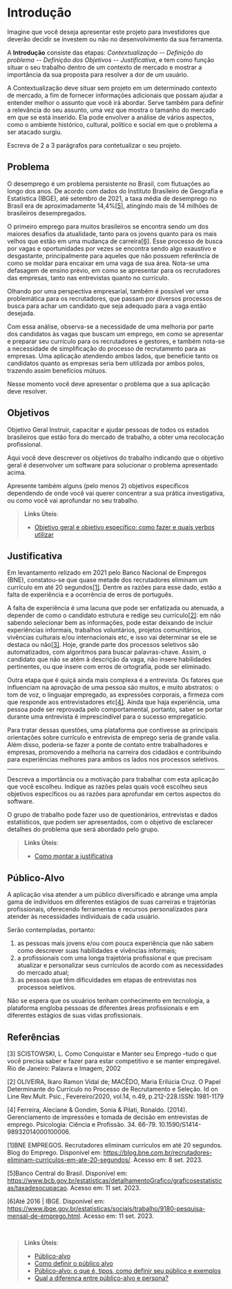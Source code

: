 # Introdução

Imagine que você deseja apresentar este projeto para investidores que deverão decidir se investem ou não no desenvolvimento da sua ferramenta.

A **Introdução** consiste das etapas: *Contextualização -- Definição do problema -- Definição dos Objetivos -- Justificativa*, e tem como função situar o seu trabalho dentro de um contexto de mercado e mostrar a importância da sua proposta para resolver a dor de um usuário.


A Contextualização deve situar sem projeto em um determinado contexto de mercado, a fim de fornecer informações adicionais que possam ajudar a entender melhor o assunto que você irá abordar. Serve também para definir a relevância do seu assunto, uma vez que mostra o tamanho do mercado em que se está inserido. Ela pode envolver a análise de vários aspectos, como o ambiente histórico, cultural, político e social em que o problema a ser atacado surgiu.

Escreva de 2 a 3 parágrafos para contetualizar o seu projeto.

## Problema

O desemprego é um problema persistente no Brasil, com flutuações ao longo dos anos. De acordo com dados do Instituto Brasileiro de Geografia e Estatística (IBGE), até setembro de 2021, a taxa média de desemprego no Brasil era de aproximadamente 14,4%[[5]](https://www.bcb.gov.br/estatisticas/detalhamentoGrafico/graficosestatisticas/taxadesocupacao), atingindo mais de 14 milhões de brasileiros desempregados. 

O primeiro emprego para muitos brasileiros se encontra sendo um dos maiores desafios da atualidade, tanto para os jovens quanto para os mais velhos que estão em uma mudança de carreira[[6]](https://www.ibge.gov.br/estatisticas/sociais/trabalho/9180-pesquisa-mensal-de-emprego.html). Esse processo de busca por vagas e oportunidades por vezes se encontra sendo algo exaustivo e desgastante, principalmente para aqueles que não possuem referência de como se moldar para encaixar em uma vaga de sua área. Nota-se uma defasagem de ensino prévio, em como se apresentar para os recrutadores das empresas, tanto nas entrevistas quanto no currículo.

Olhando por uma perspectiva empresarial, também é possível ver uma problemática para os recrutadores, que passam por diversos processos de busca para achar um candidato que seja adequado para a vaga então desejada.

Com essa análise, observa-se a necessidade de uma melhoria por parte dos candidatos às vagas que buscam um emprego, em como se apresentar e preparar seu currículo para os recrutadores e gestores, e também nota-se a necessidade de simplificação do processo de recrutamento para as empresas. Uma aplicação atendendo ambos lados, que beneficie tanto os candidatos quanto as empresas seria bem utilizada por ambos polos, trazendo assim benefícios mútuos.

Nesse momento você deve apresentar o problema que a sua aplicação deve  resolver. 

<!--### No entanto, não é a hora de comentar sobre a aplicação.

Descreva também o contexto em que essa aplicação será usada, se  houver: empresa, tecnologias, etc. Novamente, descreva apenas o que de  fato existir, pois ainda **não é a hora de apresentar requisitos  detalhados ou projetos**.
Nesse momento, o grupo pode optar por fazer uso  de ferramentas como Design Thinking, que permite um olhar de ponta a ponta para o problema.

#### Sugestão de texto para Problema:

Passar pelos processos de recrutamento e seleção pode ser uma experiência extremamente maçante e confusa para muitos brasileiros, sobretudo aqueles que estão desempregados. Isso se dá não apenas pelo nervosismo e ansiedade gerados durante o processo, mas também porque muitos candidatos não sabem como se apresentar às empresas, desde o momento da elaboração de um currículo até às entrevistas com recrutadores e gestores.

Pelo lado das empresas, as muitas aplicações recebidas precisam passar por um crivo, e os profissionais de Recursos Humanos devem filtrar repetidas vezes os currículos e candidados a serem selecionados, para que seja feita a contratação mais adequada possível.

Faz-se necessário, com isso, um processo de melhoria e orientação para candidatos. Uma aplicação na qual isso fosse possível poderia ser usufruída por ambos os lados, beneficiando trabalhadores e empresas

> **Links Úteis**:
> - [Objetivos, Problema de pesquisa e Justificativa](https://medium.com/@versioparole/objetivos-problema-de-pesquisa-e-justificativa-c98c8233b9c3)
> - [Matriz Certezas, Suposições e Dúvidas](https://medium.com/educa%C3%A7%C3%A3o-fora-da-caixa/matriz-certezas-suposi%C3%A7%C3%B5es-e-d%C3%BAvidas-fa2263633655)
> - [Brainstorming](https://www.euax.com.br/2018/09/brainstorming/)-->

## Objetivos

Objetivo Geral
Instruir, capacitar e ajudar pessoas de todos os estados brasileiros que estão fora do mercado de trabalho, a obter uma recolocação profissional.


Aqui você deve descrever os objetivos do trabalho indicando que o objetivo geral é desenvolver um software para solucionar o problema apresentado acima. 

Apresente também alguns (pelo menos 2) objetivos específicos dependendo de onde você vai querer concentrar a sua prática investigativa, ou como você vai aprofundar no seu trabalho.
 
> **Links Úteis**:
> - [Objetivo geral e objetivo específico: como fazer e quais verbos utilizar](https://blog.mettzer.com/diferenca-entre-objetivo-geral-e-objetivo-especifico/)

## Justificativa

Em levantamento relizado em 2021 pelo Banco Nacional de Empregos (BNE), constatou-se que quase metade dos recrutadores eliminam um currículo em até 20 segundos[[1]](https://blog.bne.com.br/recrutadores-eliminam-curriculos-em-ate-20-segundos/). Dentre as razões para esse dado, estão a falta de experiência e a ocorrência de erros de português.

A falta de experiência é uma lacuna que pode ser enfatizada ou atenuada, a depender de como o candidato estrutura e redige seu currículo[[2]](): em não sabendo selecionar bem as informações, pode estar deixando de incluir experiências informais, trabalhos voluntários, projetos comunitários, vivências culturais e/ou internacionais etc, e isso vai determinar se ele se destaca ou não[[3]](#3). Hoje, grande parte dos processos seletivos são automatizados, com algoritmos para buscar palavras-chave. Assim, o candidato que não se atém à descrição da vaga, não insere habilidades pertinentes, ou que insere com erros de ortografia, pode ser eliminado.

Outra etapa que é quiçá ainda mais complexa é a entrevista. Os fatores que influenciam na aprovação de uma pessoa são muitos, e muito abstratos: o tom de voz, o linguajar empregado, as expressões corporais, a firmeza com que responde aos entrevistadores etc[[4]](). Ainda que haja experiência, uma pessoa pode ser reprovada pelo comportamental, portanto, saber se portar durante uma entrevista é imprescindível para o sucesso empregatício.

Para tratar dessas questões, uma plataforma que contivesse as principais orientações sobre currículo e entrevista de emprego seria de grande valia. Além disso, poderia-se fazer a ponte de contato entre trabalhadores e empresas, promovendo a melhoria na carreira dos cidadãos e contribuindo para experiências melhores para ambos os lados nos processos seletivos.

---

Descreva a importância ou a motivação para trabalhar com esta aplicação que você escolheu. Indique as razões pelas quais você escolheu seus objetivos específicos ou as razões para aprofundar em certos aspectos do software.

O grupo de trabalho pode fazer uso de questionários, entrevistas e dados estatísticos, que podem ser apresentados, com o objetivo de esclarecer detalhes do problema que será abordado pelo grupo.


> **Links Úteis**:
> - [Como montar a justificativa](https://guiadamonografia.com.br/como-montar-justificativa-do-tcc/)

## Público-Alvo

A aplicação visa atender a um público diversificado e abrange uma ampla gama de indivíduos em diferentes estágios de suas carreiras e trajetórias profissionais, oferecendo ferramentas e recursos personalizados para atender às necessidades individuais de cada usuário.

Serão contempladas, portanto:
1. as pessoas mais jovens e/ou com pouca experiência que não sabem como descrever suas habilidades e vivências informais;
2. a profissionais com uma longa trajetória profissional e que precisam atualizar e personalizar seus currículos de acordo com as necessidades do mercado atual;
3. as pessoas que têm dificuldades em etapas de entrevistas nos processos seletivos.

Não se espera que os usuários tenham conhecimento em tecnologia, a plataforma engloba pessoas de diferentes áreas profissionais e em diferentes estágios de suas vidas profissionais.

## Referências

[3] SCISTOWSKI, L. Como Conquistar e Manter seu Emprego –tudo o que você precisa saber e fazer para estar competitivo e se manter empregável. Rio de Janeiro: Palavra e Imagem, 2002

[2] OLIVEIRA, Ikaro  Ramon  Vidal  de;  MACÊDO, Maria  Erilúcia  Cruz. O  Papel Determinante  do Currículo no Processo de Recrutamento e Seleção. Id on Line Rev.Mult. Psic., Fevereiro/2020,  vol.14, n.49, p.212-228.ISSN: 1981-1179

[4] Ferreira, Aleciane & Gondim, Sonia & Pilati, Ronaldo. (2014). Gerenciamento de impressões e tomada de decisão em entrevistas de emprego. Psicologia: Ciência e Profissão. 34. 66-79. 10.1590/S1414-98932014000100006.

[1]BNE EMPREGOS. Recrutadores eliminam currículos em até 20 segundos. Blog do Emprego. Disponível em: <https://blog.bne.com.br/recrutadores-eliminam-curriculos-em-ate-20-segundos/>. Acesso em: 8 set. 2023.

[5]Banco Central do Brasil. Disponível em: <https://www.bcb.gov.br/estatisticas/detalhamentoGrafico/graficosestatisticas/taxadesocupacao>. Acesso em: 11 set. 2023.

[6]Até 2016 | IBGE. Disponível em: <https://www.ibge.gov.br/estatisticas/sociais/trabalho/9180-pesquisa-mensal-de-emprego.html>. Acesso em: 11 set. 2023.

‌ <!-- olhar a forma correta de fazer as referencias -->
> **Links Úteis**:
> - [Público-alvo](https://blog.hotmart.com/pt-br/publico-alvo/)
> - [Como definir o público alvo](https://exame.com/pme/5-dicas-essenciais-para-definir-o-publico-alvo-do-seu-negocio/)
> - [Público-alvo: o que é, tipos, como definir seu público e exemplos](https://klickpages.com.br/blog/publico-alvo-o-que-e/)
> - [Qual a diferença entre público-alvo e persona?](https://rockcontent.com/blog/diferenca-publico-alvo-e-persona/)
